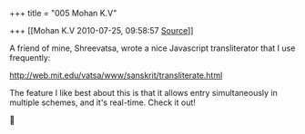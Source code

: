 +++
title = "005 Mohan K.V"

+++
[[Mohan K.V	2010-07-25, 09:58:57 [Source](https://groups.google.com/g/samskrita/c/d34rJhP0L_8)]]



A friend of mine, Shreevatsa, wrote a nice Javascript transliterator that I use frequently:

  

<http://web.mit.edu/vatsa/www/sanskrit/transliterate.html>

  

The feature I like best about this is that it allows entry simultaneously in multiple schemes, and it's real-time. Check it out!



